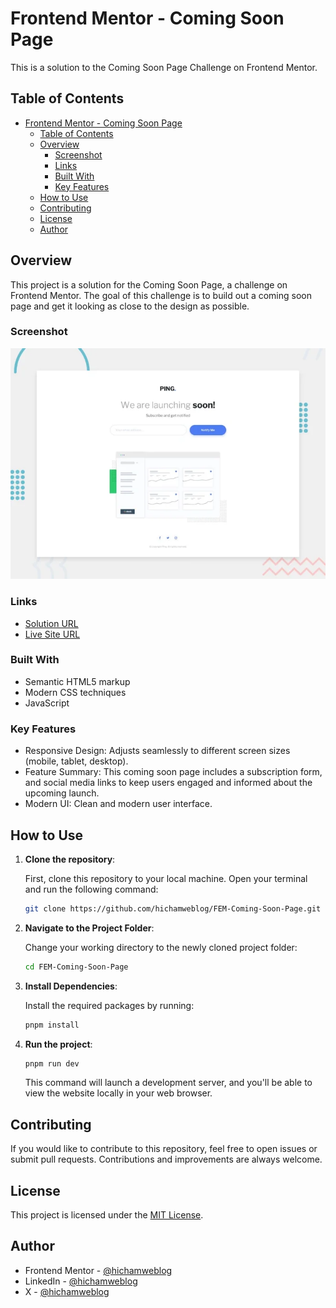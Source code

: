 # Frontend Mentor - Coming Soon Page

This is a solution to the Coming Soon Page Challenge on Frontend Mentor.

## Table of Contents

- [Frontend Mentor - Coming Soon Page](#frontend-mentor---coming-soon-page)
	- [Table of Contents](#table-of-contents)
	- [Overview](#overview)
		- [Screenshot](#screenshot)
		- [Links](#links)
		- [Built With](#built-with)
		- [Key Features](#key-features)
	- [How to Use](#how-to-use)
	- [Contributing](#contributing)
	- [License](#license)
	- [Author](#author)

## Overview

This project is a solution for the Coming Soon Page, a challenge on Frontend Mentor. The goal of this challenge is to build out a coming soon page and get it looking as close to the design as possible.

### Screenshot

![Screenshot](./src/images/preview.webp)

### Links

- [Solution URL](https://www.frontendmentor.io/solutions/coming-soon-page-html-css-js-IQytZFYOeP)
- [Live Site URL](https://dz-coming-soon-page.netlify.app/)

### Built With

- Semantic HTML5 markup
- Modern CSS techniques
- JavaScript

### Key Features

- Responsive Design: Adjusts seamlessly to different screen sizes (mobile, tablet, desktop).
- Feature Summary: This coming soon page includes a subscription form, and social media links to keep users engaged and informed about the upcoming launch.
- Modern UI: Clean and modern user interface.

## How to Use

1. **Clone the repository**:

   First, clone this repository to your local machine. Open your terminal and run the following command:

   ```bash
   git clone https://github.com/hichamweblog/FEM-Coming-Soon-Page.git
   ```

2. **Navigate to the Project Folder**:

   Change your working directory to the newly cloned project folder:

   ```bash
   cd FEM-Coming-Soon-Page
   ```

3. **Install Dependencies**:

   Install the required packages by running:

   ```bash
   pnpm install
   ```

4. **Run the project**:

   ```bash
   pnpm run dev
   ```

   This command will launch a development server, and you'll be able to view the website locally in your web browser.

## Contributing

If you would like to contribute to this repository, feel free to open issues or submit pull requests. Contributions and improvements are always welcome.

## License

This project is licensed under the [MIT License](./LICENSE).

## Author

- Frontend Mentor - [@hichamweblog](https://www.frontendmentor.io/profile/hichamweblog)
- LinkedIn - [@hichamweblog](https://linkedin.com/in/hichamweblog)
- X - [@hichamweblog](https://x.com/hichamweblog)
